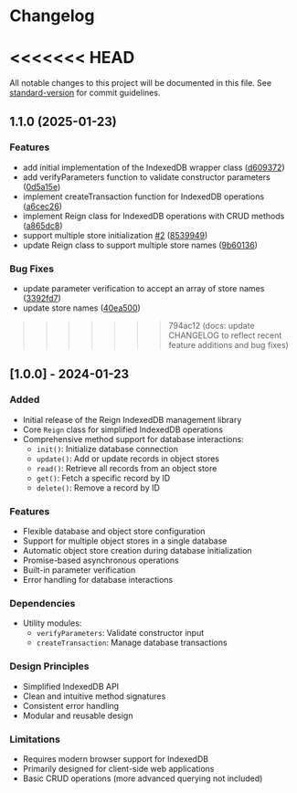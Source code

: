 # Changelog

<<<<<<< HEAD
=======
All notable changes to this project will be documented in this file. See [standard-version](https://github.com/conventional-changelog/standard-version) for commit guidelines.

## 1.1.0 (2025-01-23)

### Features

- add initial implementation of the IndexedDB wrapper class ([d609372](https://github.com/chessurisme/reign/commit/d6093721dfd918c4b07b62c6215ecbabca681823))
- add verifyParameters function to validate constructor parameters ([0d5a15e](https://github.com/chessurisme/reign/commit/0d5a15e5bc69840c74035134b4aafb9dfc94d717))
- implement createTransaction function for IndexedDB operations ([a6cec26](https://github.com/chessurisme/reign/commit/a6cec2642cfef493d5c6c335f76acb26303a20ae))
- implement Reign class for IndexedDB operations with CRUD methods ([a865dc8](https://github.com/chessurisme/reign/commit/a865dc8346a2b08de965e34dc648a468083900f7))
- support multiple store initialization [#2](https://github.com/chessurisme/reign/issues/2) ([8539949](https://github.com/chessurisme/reign/commit/853994996224b0260195223e10636fb4ba5aee84))
- update Reign class to support multiple store names ([9b60136](https://github.com/chessurisme/reign/commit/9b601363c5a3cfdac076dbe8b555b081c375d162))

### Bug Fixes

- update parameter verification to accept an array of store names ([3392fd7](https://github.com/chessurisme/reign/commit/3392fd72cb35b2b5d6ffcc607b5030f1087c4f3c))
- update store names ([40ea500](https://github.com/chessurisme/reign/commit/40ea500546e988fd47552a2e3bf309d5d8ff35c5))

>>>>>>> 794ac12 (docs: update CHANGELOG to reflect recent feature additions and bug fixes)
## [1.0.0] - 2024-01-23

### Added

- Initial release of the Reign IndexedDB management library
- Core `Reign` class for simplified IndexedDB operations
- Comprehensive method support for database interactions:
  - `init()`: Initialize database connection
  - `update()`: Add or update records in object stores
  - `read()`: Retrieve all records from an object store
  - `get()`: Fetch a specific record by ID
  - `delete()`: Remove a record by ID

### Features

- Flexible database and object store configuration
- Support for multiple object stores in a single database
- Automatic object store creation during database initialization
- Promise-based asynchronous operations
- Built-in parameter verification
- Error handling for database interactions

### Dependencies

- Utility modules:
  - `verifyParameters`: Validate constructor input
  - `createTransaction`: Manage database transactions

### Design Principles

- Simplified IndexedDB API
- Clean and intuitive method signatures
- Consistent error handling
- Modular and reusable design

### Limitations

- Requires modern browser support for IndexedDB
- Primarily designed for client-side web applications
- Basic CRUD operations (more advanced querying not included)
